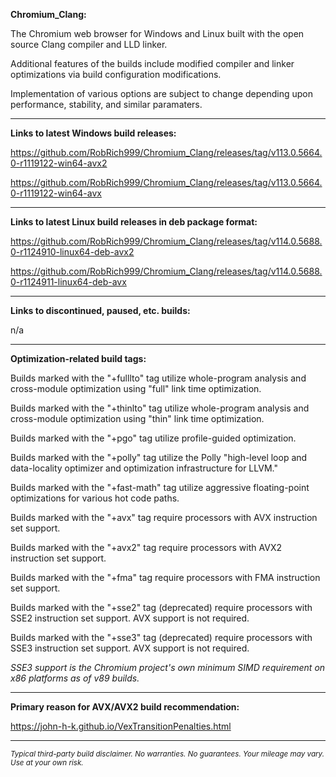 **Chromium_Clang:**

The Chromium web browser for Windows and Linux built with the open source Clang compiler and LLD linker.

Additional features of the builds include modified compiler and linker optimizations via build configuration modifications.

Implementation of various options are subject to change depending upon performance, stability, and similar paramaters.

****

**Links to latest Windows build releases:**

https://github.com/RobRich999/Chromium_Clang/releases/tag/v113.0.5664.0-r1119122-win64-avx2

https://github.com/RobRich999/Chromium_Clang/releases/tag/v113.0.5664.0-r1119122-win64-avx

****

**Links to latest Linux build releases in deb package format:**

https://github.com/RobRich999/Chromium_Clang/releases/tag/v114.0.5688.0-r1124910-linux64-deb-avx2

https://github.com/RobRich999/Chromium_Clang/releases/tag/v114.0.5688.0-r1124911-linux64-deb-avx

****

**Links to discontinued, paused, etc. builds:**

n/a

****

**Optimization-related build tags:**

Builds marked with the "+fulllto" tag utilize whole-program analysis and cross-module optimization using "full" link time optimization.

Builds marked with the "+thinlto" tag utilize whole-program analysis and cross-module optimization using "thin" link time optimization.

Builds marked with the "+pgo" tag utilize profile-guided optimization.

Builds marked with the "+polly" tag utilize the Polly "high-level loop and data-locality optimizer and optimization infrastructure for LLVM."

Builds marked with the "+fast-math" tag utilize aggressive floating-point optimizations for various hot code paths.

Builds marked with the "+avx" tag require processors with AVX instruction set support.

Builds marked with the "+avx2" tag require processors with AVX2 instruction set support.

Builds marked with the "+fma" tag require processors with FMA instruction set support.

Builds marked with the "+sse2" tag (deprecated) require processors with SSE2 instruction set support. AVX support is not required.

Builds marked with the "+sse3" tag (deprecated) require processors with SSE3 instruction set support. AVX support is not required.

*SSE3 support is the Chromium project's own minimum SIMD requirement on x86 platforms as of v89 builds.*

****

**Primary reason for AVX/AVX2 build recommendation:**

https://john-h-k.github.io/VexTransitionPenalties.html


****

<sub>*Typical third-party build disclaimer. No warranties. No guarantees. Your mileage may vary. Use at your own risk.*</sub>
